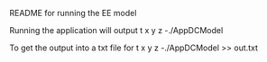README for running the EE model

Running the application will output t x y z
-./AppDCModel

To get the output into a txt file for t x y z
-./AppDCModel >> out.txt
